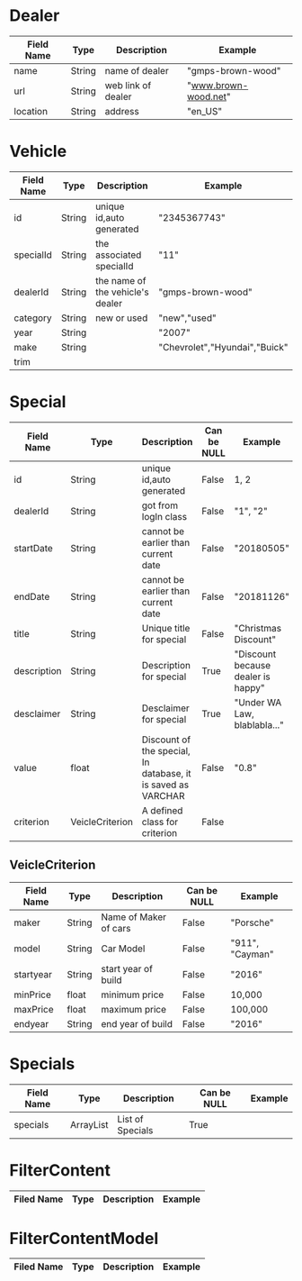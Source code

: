 # Dealer 

| Field Name | Type   | Description        | Example              |
| ---------- | ------ | ------------------ | -------------------- |
| name       | String | name of dealer     | "gmps-brown-wood"    |
| url        | String | web link of dealer | "www.brown-wood.net" |
| location   | String | address            | "en_US"              |



# Vehicle

| Field Name | Type   | Description                      | Example                       |
| ---------- | ------ | -------------------------------- | ----------------------------- |
| id         | String | unique id,auto generated         | "2345367743"                  |
| specialId  | String | the associated specialId         | "11"                          |
| dealerId   | String | the name of the vehicle's dealer | "gmps-brown-wood"             |
| category   | String | new or used                      | "new","used"                  |
| year       | String |                                  | "2007"                        |
| make       | String |                                  | "Chevrolet","Hyundai","Buick" |
| trim       |        |                                  |                               |











# Special  

Field Name | Type | Description|Can be NULL| Example
-----------|------|------------|-----------|-------
id         |String|unique id,auto generated|False|1, 2
dealerId|  String|got from logIn class|False|"1", "2"
startDate| String|cannot be earlier than current date|False|"20180505"|
endDate| 	 String|cannot be earlier than current date|False|"20181126"
title|		 String| Unique title for special|False|"Christmas Discount"
description|String|Description for special|True|"Discount because dealer is happy"
desclaimer|String|Desclaimer for special|True|"Under WA Law, blablabla..."
value|		 float|Discount of the special, In database, it is saved as VARCHAR|False|"0.8"
criterion|VeicleCriterion|A defined class for criterion|False


## VeicleCriterion  

Field Name | Type | Description|Can be NULL| Example
-----------|------|------------|-----------|--------
maker      |String|Name of Maker of cars|False|"Porsche"
model		 |String|Car Model	|False|"911", "Cayman"
startyear		 |String|start year of build|False|"2016"
minPrice	 |float |minimum price |False|10,000
maxPrice	 |float |maximum price|False|100,000
endyear	|String |end year of build|False|"2016"


# Specials  

Field Name | Type | Description|Can be NULL| Example
-----------|------|------------|-----------|--------
specials|ArrayList<Special>|List of Specials|True
  
  
# FilterContent

Filed Name | Type | Description | Example
-----------|------|-------------|--------

# FilterContentModel

Filed Name | Type | Description | Example
-----------|------|-------------|--------
